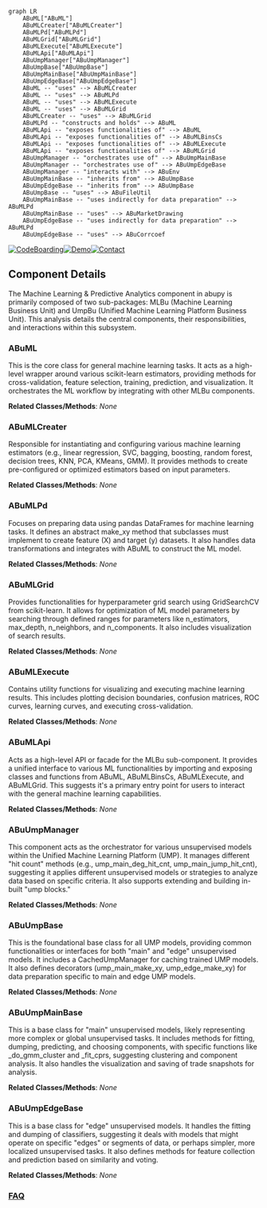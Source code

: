 ```mermaid
graph LR
    ABuML["ABuML"]
    ABuMLCreater["ABuMLCreater"]
    ABuMLPd["ABuMLPd"]
    ABuMLGrid["ABuMLGrid"]
    ABuMLExecute["ABuMLExecute"]
    ABuMLApi["ABuMLApi"]
    ABuUmpManager["ABuUmpManager"]
    ABuUmpBase["ABuUmpBase"]
    ABuUmpMainBase["ABuUmpMainBase"]
    ABuUmpEdgeBase["ABuUmpEdgeBase"]
    ABuML -- "uses" --> ABuMLCreater
    ABuML -- "uses" --> ABuMLPd
    ABuML -- "uses" --> ABuMLExecute
    ABuML -- "uses" --> ABuMLGrid
    ABuMLCreater -- "uses" --> ABuMLGrid
    ABuMLPd -- "constructs and holds" --> ABuML
    ABuMLApi -- "exposes functionalities of" --> ABuML
    ABuMLApi -- "exposes functionalities of" --> ABuMLBinsCs
    ABuMLApi -- "exposes functionalities of" --> ABuMLExecute
    ABuMLApi -- "exposes functionalities of" --> ABuMLGrid
    ABuUmpManager -- "orchestrates use of" --> ABuUmpMainBase
    ABuUmpManager -- "orchestrates use of" --> ABuUmpEdgeBase
    ABuUmpManager -- "interacts with" --> ABuEnv
    ABuUmpMainBase -- "inherits from" --> ABuUmpBase
    ABuUmpEdgeBase -- "inherits from" --> ABuUmpBase
    ABuUmpBase -- "uses" --> ABuFileUtil
    ABuUmpMainBase -- "uses indirectly for data preparation" --> ABuMLPd
    ABuUmpMainBase -- "uses" --> ABuMarketDrawing
    ABuUmpEdgeBase -- "uses indirectly for data preparation" --> ABuMLPd
    ABuUmpEdgeBase -- "uses" --> ABuCorrcoef
```
[![CodeBoarding](https://img.shields.io/badge/Generated%20by-CodeBoarding-9cf?style=flat-square)](https://github.com/CodeBoarding/CodeBoarding)[![Demo](https://img.shields.io/badge/Try%20our-Demo-blue?style=flat-square)](https://www.codeboarding.org/demo)[![Contact](https://img.shields.io/badge/Contact%20us%20-%20contact@codeboarding.org-lightgrey?style=flat-square)](mailto:contact@codeboarding.org)

## Component Details

The Machine Learning & Predictive Analytics component in abupy is primarily composed of two sub-packages: MLBu (Machine Learning Business Unit) and UmpBu (Unified Machine Learning Platform Business Unit). This analysis details the central components, their responsibilities, and interactions within this subsystem.

### ABuML
This is the core class for general machine learning tasks. It acts as a high-level wrapper around various scikit-learn estimators, providing methods for cross-validation, feature selection, training, prediction, and visualization. It orchestrates the ML workflow by integrating with other MLBu components.


**Related Classes/Methods**: _None_

### ABuMLCreater
Responsible for instantiating and configuring various machine learning estimators (e.g., linear regression, SVC, bagging, boosting, random forest, decision trees, KNN, PCA, KMeans, GMM). It provides methods to create pre-configured or optimized estimators based on input parameters.


**Related Classes/Methods**: _None_

### ABuMLPd
Focuses on preparing data using pandas DataFrames for machine learning tasks. It defines an abstract make_xy method that subclasses must implement to create feature (X) and target (y) datasets. It also handles data transformations and integrates with ABuML to construct the ML model.


**Related Classes/Methods**: _None_

### ABuMLGrid
Provides functionalities for hyperparameter grid search using GridSearchCV from scikit-learn. It allows for optimization of ML model parameters by searching through defined ranges for parameters like n_estimators, max_depth, n_neighbors, and n_components. It also includes visualization of search results.


**Related Classes/Methods**: _None_

### ABuMLExecute
Contains utility functions for visualizing and executing machine learning results. This includes plotting decision boundaries, confusion matrices, ROC curves, learning curves, and executing cross-validation.


**Related Classes/Methods**: _None_

### ABuMLApi
Acts as a high-level API or facade for the MLBu sub-component. It provides a unified interface to various ML functionalities by importing and exposing classes and functions from ABuML, ABuMLBinsCs, ABuMLExecute, and ABuMLGrid. This suggests it's a primary entry point for users to interact with the general machine learning capabilities.


**Related Classes/Methods**: _None_

### ABuUmpManager
This component acts as the orchestrator for various unsupervised models within the Unified Machine Learning Platform (UMP). It manages different "hit count" methods (e.g., ump_main_deg_hit_cnt, ump_main_jump_hit_cnt), suggesting it applies different unsupervised models or strategies to analyze data based on specific criteria. It also supports extending and building in-built "ump blocks."


**Related Classes/Methods**: _None_

### ABuUmpBase
This is the foundational base class for all UMP models, providing common functionalities or interfaces for both "main" and "edge" unsupervised models. It includes a CachedUmpManager for caching trained UMP models. It also defines decorators (ump_main_make_xy, ump_edge_make_xy) for data preparation specific to main and edge UMP models.


**Related Classes/Methods**: _None_

### ABuUmpMainBase
This is a base class for "main" unsupervised models, likely representing more complex or global unsupervised tasks. It includes methods for fitting, dumping, predicting, and choosing components, with specific functions like _do_gmm_cluster and _fit_cprs, suggesting clustering and component analysis. It also handles the visualization and saving of trade snapshots for analysis.


**Related Classes/Methods**: _None_

### ABuUmpEdgeBase
This is a base class for "edge" unsupervised models. It handles the fitting and dumping of classifiers, suggesting it deals with models that might operate on specific "edges" or segments of data, or perhaps simpler, more localized unsupervised tasks. It also defines methods for feature collection and prediction based on similarity and voting.


**Related Classes/Methods**: _None_



### [FAQ](https://github.com/CodeBoarding/GeneratedOnBoardings/tree/main?tab=readme-ov-file#faq)